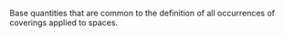 Base quantities that are common to the definition of all occurrences of coverings applied to spaces.
